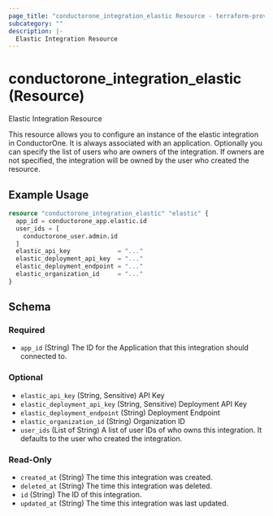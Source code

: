 ```yaml
---
page_title: "conductorone_integration_elastic Resource - terraform-provider-conductorone"
subcategory: ""
description: |-
  Elastic Integration Resource
---
```


# conductorone_integration_elastic (Resource)

Elastic Integration Resource

This resource allows you to configure an instance of the elastic integration in ConductorOne.
It is always associated with an application. Optionally you can specify the list of users who are owners of the integration.
If owners are not specified, the integration will be owned by the user who created the resource.

## Example Usage

```terraform
resource "conductorone_integration_elastic" "elastic" {
  app_id = conductorone_app.elastic.id
  user_ids = [
    conductorone_user.admin.id
  ]
  elastic_api_key             = "..."
  elastic_deployment_api_key  = "..."
  elastic_deployment_endpoint = "..."
  elastic_organization_id     = "..."
}
```

<!-- schema generated by tfplugindocs -->
## Schema

### Required

- `app_id` (String) The ID for the Application that this integration should connected to.

### Optional

- `elastic_api_key` (String, Sensitive) API Key
- `elastic_deployment_api_key` (String, Sensitive) Deployment API Key
- `elastic_deployment_endpoint` (String) Deployment Endpoint
- `elastic_organization_id` (String) Organization ID
- `user_ids` (List of String) A list of user IDs of who owns this integration. It defaults to the user who created the integration.

### Read-Only

- `created_at` (String) The time this integration was created.
- `deleted_at` (String) The time this integration was deleted.
- `id` (String) The ID of this integration.
- `updated_at` (String) The time this integration was last updated.
